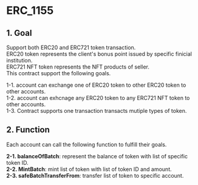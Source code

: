 # ERC_1155
## 1. Goal ##
Support both ERC20 and ERC721 token transaction.  
ERC20 token represents the client's bonus point issued by specific finicial institution.   
ERC721 NFT token represents the NFT products of seller.  
This contract support the following goals.  

  1-1. account can exchange one of ERC20 token to other ERC20 token to other accounts.  
  1-2. account can exhcnage any ERC20 token to any ERC721 NFT token to other accounts.  
  1-3. Contract supports one transaction transacts mutiple types of token.  
## 2. Function ##
Each account can call the following function to fulfill their goals.
  
**2-1. balanceOfBatch**: represent the balance of token with list of specific token ID.  
**2-2. MintBatch**: mint list of token with list of token ID and amount.  
**2-3. safeBatchTransferFrom**: transfer list of token to specific account.  
